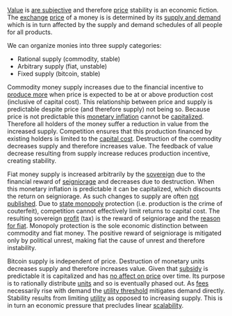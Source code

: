 [Value](Gloassary#value) is [are subjective](https://en.wikipedia.org/wiki/Subjective_theory_of_value) and therefore [price](Gloassary#price) stability is an economic fiction. The [exchange](Glossary#exchange) [price](Glossary#price) of a money is is determined by its [supply and demand](https://en.m.wikipedia.org/wiki/Supply_and_demand) which is in turn affected by the supply and demand schedules of all people for all products.

We can organize monies into three supply categories:

* Rational supply (commodity, stable)
* Arbitrary supply (fiat, unstable)
* Fixed supply (bitcoin, stable)

Commodity money supply increases due to the financial incentive to [produce more](https://en.m.wikipedia.org/wiki/Gold_mining) when price is expected to be at or above production cost (inclusive of capital cost). This relationship between price and supply is predictable despite price (and therefore supply) not being so. Because price is not predictable this [monetary inflation](https://en.wikipedia.org/wiki/Monetary_inflation) cannot be [capitalized](https://en.wikipedia.org/wiki/Present_value). Therefore all holders of the money suffer a reduction in value from the increased supply. Competition ensures that this production financed by existing holders is limited to the [capital cost](Glossary#interest). Destruction of the commodity decreases supply and therefore increases value. The feedback of value decrease resulting from supply increase reduces production incentive, creating stability.

Fiat money supply is increased arbitrarily by the [sovereign](https://en.wikipedia.org/wiki/Sovereignty) due to the financial reward of [seigniorage](https://en.wikipedia.org/wiki/Seigniorage) and decreases due to destruction. When this monetary inflation is predictable it can be capitalized, which discounts the return on seigniorage. As such changes to supply are often [not published](https://www.reuters.com/article/us-venezuela-economy/crisis-hit-venezuela-halts-publication-of-another-major-indicator-idUSKBN16S1YF). Due to [state monopoly](https://en.wikipedia.org/wiki/State_monopoly) protection (i.e. production is the crime of couterfeit), competition cannot effectively limit returns to capital cost. The resulting sovereign [profit](Glossary#profit) (tax) is the reward of seigniorage and the [reason for fiat](Reservation-Principle). Monopoly protection is the sole economic distinction between commodity and fiat money. The positive reward of seigniorage is mitigated only by political unrest, making fiat the cause of unrest and therefore instability.

Bitcoin supply is independent of price. Destruction of monetary units decreases supply and therefore increases value. Given that [subsidy](Glossary#subsidy) is predictable it is capitalized and has [no affect on price](Inflation-Fallacy) over time. Its purpose is to rationally distribute [units](Glossary#units) and so is eventually phased out. As [fees](Glossary#fee) necessarily rise with demand the [utility threshold](Utility-Threshold-Property) mitigates demand directly. Stability results from limiting [utility](Glossary#utility) as opposed to increasing supply. This is in turn an economic pressure that precludes linear [scalability](https://en.wikipedia.org/wiki/Scalability).

